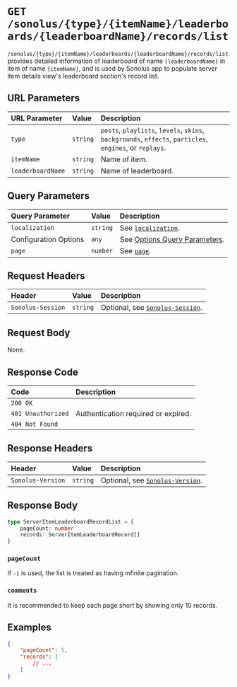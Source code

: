 # `GET /sonolus/{type}/{itemName}/leaderboards/{leaderboardName}/records/list`

`/sonolus/{type}/{itemName}/leaderboards/{leaderboardName}/records/list` provides detailed information of leaderboard of name `{leaderboardName}` in item of name `{itemName}`, and is used by Sonolus app to populate server item details view's leaderboard section's record list.

## URL Parameters

| URL Parameter     | Value    | Description                                                                                              |
| :---------------- | :------- | :------------------------------------------------------------------------------------------------------- |
| `type`            | `string` | `posts`, `playlists`, `levels`, `skins`, `backgrounds`, `effects`, `particles`, `engines`, or `replays`. |
| `itemName`        | `string` | Name of item.                                                                                            |
| `leaderboardName` | `string` | Name of leaderboard.                                                                                     |

## Query Parameters

| Query Parameter       | Value    | Description                                                                      |
| :-------------------- | :------- | :------------------------------------------------------------------------------- |
| `localization`        | `string` | See [`localization`](../query-parameters/localization.md).                       |
| Configuration Options | `any`    | See [Options Query Parameters](../query-parameters/options-query-parameters.md). |
| `page`                | `number` | See [`page`](../query-parameters/page.md).                                       |

## Request Headers

| Header            | Value    | Description                                                       |
| :---------------- | :------- | :---------------------------------------------------------------- |
| `Sonolus-Session` | `string` | Optional, see [`Sonolus-Session`](../headers/sonolus-session.md). |

## Request Body

None.

## Response Code

| Code               | Description                         |
| :----------------- | :---------------------------------- |
| `200 OK`           |                                     |
| `401 Unauthorized` | Authentication required or expired. |
| `404 Not Found`    |                                     |

## Response Headers

| Header            | Value    | Description                                                       |
| :---------------- | :------- | :---------------------------------------------------------------- |
| `Sonolus-Version` | `string` | Optional, see [`Sonolus-Version`](../headers/sonolus-version.md). |

## Response Body

```ts
type ServerItemLeaderboardRecordList = {
    pageCount: number
    records: ServerItemLeaderboardRecord[]
}
```

### `pageCount`

If `-1` is used, the list is treated as having infinite pagination.

### `comments`

It is recommended to keep each page short by showing only 10 records.

## Examples

```json
{
    "pageCount": 5,
    "records": [
        // ...
    ]
}
```
